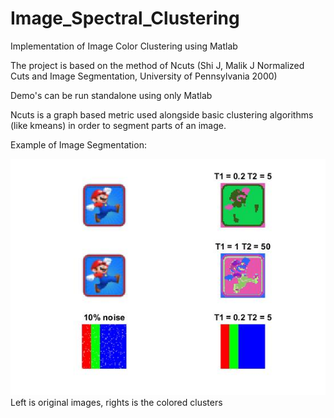 # Image_Spectral_Clustering
Implementation of Image Color Clustering using Matlab

The project is based on the method of Ncuts 
(Shi J, Malik J Normalized Cuts and Image Segmentation, University of Pennsylvania 2000)

Demo's can be run standalone using only Matlab

Ncuts is a graph based metric used alongside basic clustering algorithms (like kmeans)
in order to segment parts of an image.

Example of Image Segmentation:

![alt text](https://github.com/vtsimpouris/Image_Spectral_Clustering/blob/master/demo3c.jpg)
                        Left is original images, rights is the colored clusters
